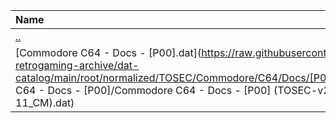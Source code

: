 |Name|Size|
|:---|---:|
|[..](../index.html)|DIR|
|[Commodore C64 - Docs - [P00].dat](https://raw.githubusercontent.com/open-retrogaming-archive/dat-catalog/main/root/normalized/TOSEC/Commodore/C64/Docs/[P00]/Commodore C64 - Docs - [P00]/Commodore C64 - Docs - [P00] (TOSEC-v2022-11-11_CM).dat)|4181|
